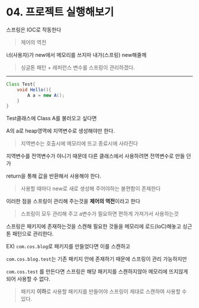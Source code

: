 # 04. 프로젝트 실행해보기

스프링은 IOC로 작동한다

> 제어의 역전

너(사용자)가 new에서 메모리를 쓰지마 내가(스프링) new해줄께

> 싱글톤 패턴 + 레퍼런스 변수를 스프링이 관리하겠다.

---

```java
Class Test{
    void Hello(){
        A a = new A();
    }
}
```

Test클래스에 Class A를 불러오고 싶다면

A의 a로 heap영역에 지역변수로 생성해야만 한다.

> 지역변수는 호출시에 메모리에 뜨고 종료시에 사라진다

지역변수를 전역변수가 아니기 때문데 다른 클래스에서 사용하려면 전역변수로 만들 던가

return을 통해 값을 반환해서 사용해야 한다.

> 사용할 때마다 new로 새로 생성해 주어야하는 불편함이 존재한다



이러한 점을 스프링이 관리해 주는것을 **제어의 역전**이라고 한다

> 스프링이 모두 관리해 주고 a변수가 필요하면 편하게 가져가서 사용하는것



스프링은 패키지에 존재하는것을 스캔해 필요한 것들을 메모리에 로드(IoC)해놓고 싱근톤 패턴으로 관리한다.

EX) `com.cos.blog`로 패키지를 만들었다면 이를 스캔하고

`com.cos.blog.test`는 기존 패키지 안에 존재하기 때문에 스프링이 관리 가능하지만

`com.cos.test` 를 만든다면 스프링은 해당 패키지를 스캔하지않아 메모리에 뜨지않게 되어 사용할 수 없다.

> 패키지 **이하**로 사용할 패키지를 만들어야 스프링이  제대로 스캔하여 사용할 수 있다.